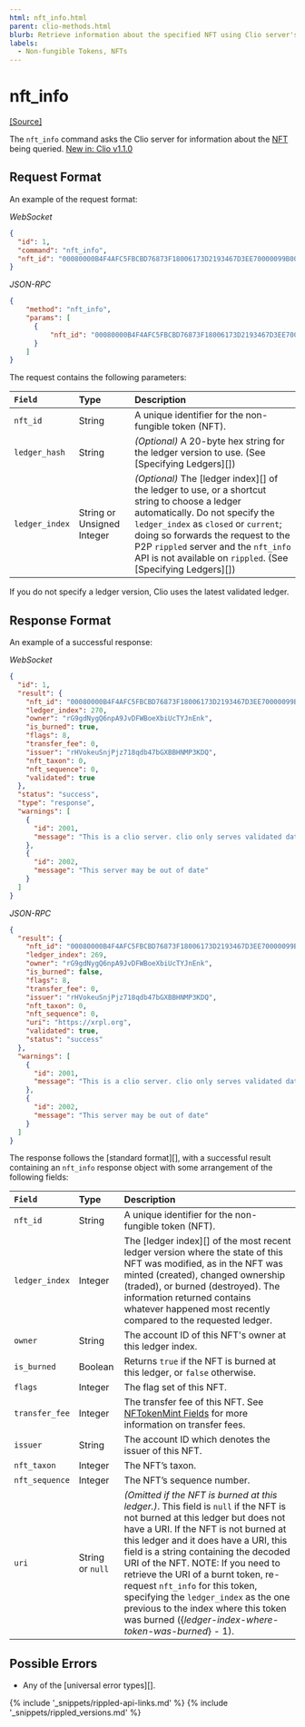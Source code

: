 ```yaml
---
html: nft_info.html
parent: clio-methods.html
blurb: Retrieve information about the specified NFT using Clio server's `nft_info` API.
labels:
  - Non-fungible Tokens, NFTs
---
```


# nft_info
[[Source]](https://github.com/XRPLF/clio/blob/4a5cb962b6971872d150777881801ce27ae9ed1a/src/rpc/handlers/NFTInfo.cpp "Source")

The `nft_info` command asks the Clio server for information about the [NFT](non-fungible-tokens.html) being queried. [New in: Clio v1.1.0](https://github.com/XRPLF/clio/releases/tag/1.1.0 "BADGE_BLUE")

## Request Format
An example of the request format:

<!-- MULTICODE_BLOCK_START -->

*WebSocket*

```json
{
  "id": 1,
  "command": "nft_info",
  "nft_id": "00080000B4F4AFC5FBCBD76873F18006173D2193467D3EE70000099B00000000"
}
```

*JSON-RPC*

```json
{
    "method": "nft_info",
    "params": [
      {
          "nft_id": "00080000B4F4AFC5FBCBD76873F18006173D2193467D3EE70000099B00000000"
      }
    ]
}
```

<!-- MULTICODE_BLOCK_END -->

<!-- To DO: Add an example command to the assets/js/apitool-methods-ws.js file. The WebSocket Tool requires access to a publicly available Clio server.
[Try it! >](websocket-api-tool.html#nft_info)-->

The request contains the following parameters:

| `Field`        | Type                       | Description                                                                                                                                                                                                                                                                                                                      |
|:-------------- |:-------------------------- |:-------------------------------------------------------------------------------------------------------------------------------------------------------------------------------------------------------------------------------------------------------------------------------------------------------------------------------- |
| `nft_id`       | String                     | A unique identifier for the non-fungible token (NFT).                                                                                                                                                                                                                                                                            |
| `ledger_hash`  | String                     | _(Optional)_ A 20-byte hex string for the ledger version to use. (See \[Specifying Ledgers\]\[\])                                                                                                                                                                                                                                |
| `ledger_index` | String or Unsigned Integer | _(Optional)_ The \[ledger index\]\[\] of the ledger to use, or a shortcut string to choose a ledger automatically.  Do not specify the `ledger_index` as `closed` or `current`; doing so forwards the request to the P2P `rippled` server and the `nft_info` API is not available on `rippled`. (See \[Specifying Ledgers\]\[\]) |

If you do not specify a ledger version, Clio uses the latest validated ledger.

## Response Format

An example of a successful response:

<!-- MULTICODE_BLOCK_START -->

*WebSocket*

```json
{
  "id": 1,
  "result": {
    "nft_id": "00080000B4F4AFC5FBCBD76873F18006173D2193467D3EE70000099B00000000",
    "ledger_index": 270,
    "owner": "rG9gdNygQ6npA9JvDFWBoeXbiUcTYJnEnk",
    "is_burned": true,
    "flags": 8,
    "transfer_fee": 0,
    "issuer": "rHVokeuSnjPjz718qdb47bGXBBHNMP3KDQ",
    "nft_taxon": 0,
    "nft_sequence": 0,
    "validated": true
  },
  "status": "success",
  "type": "response",
  "warnings": [
    {
      "id": 2001,
      "message": "This is a clio server. clio only serves validated data. If you want to talk to rippled, include ledger_index:current in your request"
    },
    {
      "id": 2002,
      "message": "This server may be out of date"
    }
  ]
}
```

*JSON-RPC*

```json
{
  "result": {
    "nft_id": "00080000B4F4AFC5FBCBD76873F18006173D2193467D3EE70000099B00000000",
    "ledger_index": 269,
    "owner": "rG9gdNygQ6npA9JvDFWBoeXbiUcTYJnEnk",
    "is_burned": false,
    "flags": 8,
    "transfer_fee": 0,
    "issuer": "rHVokeuSnjPjz718qdb47bGXBBHNMP3KDQ",
    "nft_taxon": 0,
    "nft_sequence": 0,
    "uri": "https://xrpl.org",
    "validated": true,
    "status": "success"
  },
  "warnings": [
    {
      "id": 2001,
      "message": "This is a clio server. clio only serves validated data. If you want to talk to rippled, include 'ledger_index':'current' in your request"
    },
    {
      "id": 2002,
      "message": "This server may be out of date"
    }
  ]
}
```

<!-- MULTICODE_BLOCK_END -->

The response follows the \[standard format\]\[\], with a successful result containing an `nft_info` response object with some arrangement of the following fields:

| `Field`        | Type             | Description                                                                                                                                                                                                                                                                                                                                                                                                                                                                                                    |
|:-------------- |:---------------- |:-------------------------------------------------------------------------------------------------------------------------------------------------------------------------------------------------------------------------------------------------------------------------------------------------------------------------------------------------------------------------------------------------------------------------------------------------------------------------------------------------------------- |
| `nft_id`       | String           | A unique identifier for the non-fungible token (NFT).                                                                                                                                                                                                                                                                                                                                                                                                                                                          |
| `ledger_index` | Integer          | The \[ledger index\]\[\] of the most recent ledger version where the state of this NFT was modified, as in the NFT was minted (created), changed ownership (traded), or burned (destroyed). The information returned contains whatever happened most recently compared to the requested ledger.                                                                                                                                                                                                                |
| `owner`        | String           | The account ID of this NFT's owner at this ledger index.                                                                                                                                                                                                                                                                                                                                                                                                                                                       |
| `is_burned`    | Boolean          | Returns `true` if the NFT is burned at this ledger, or `false` otherwise.                                                                                                                                                                                                                                                                                                                                                                                                                                      |
| `flags`        | Integer          | The flag set of this NFT.                                                                                                                                                                                                                                                                                                                                                                                                                                                                                      |
| `transfer_fee` | Integer          | The transfer fee of this NFT. See [NFTokenMint Fields](nftokenmint.html#nftokenmint-fields) for more information on transfer fees.                                                                                                                                                                                                                                                                                                                                                                             |
| `issuer`       | String           | The account ID which denotes the issuer of this NFT.                                                                                                                                                                                                                                                                                                                                                                                                                                                           |
| `nft_taxon`    | Integer          | The NFT’s taxon.                                                                                                                                                                                                                                                                                                                                                                                                                                                                                               |
| `nft_sequence` | Integer          | The NFT’s sequence number.                                                                                                                                                                                                                                                                                                                                                                                                                                                                                     |
| `uri`          | String or `null` | _(Omitted if the NFT is burned at this ledger.)_. This field is `null` if the NFT is not burned at this ledger but does not have a URI.  If the NFT is not burned at this ledger and it does have a URI, this field is a string containing the decoded URI of the NFT. NOTE: If you need to retrieve the URI of a burnt token, re-request `nft_info` for this token, specifying the `ledger_index` as the one previous to the index where this token was burned ({_ledger-index-where-token-was-burned_} - 1). |


## Possible Errors

* Any of the \[universal error types\]\[\].


<!--{# common link defs #}-->
{% include '_snippets/rippled-api-links.md' %}
{% include '_snippets/rippled_versions.md' %}
